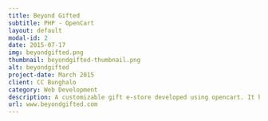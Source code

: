 ```yaml
---
title: Beyond Gifted
subtitle: PHP - OpenCart
layout: default
modal-id: 2
date: 2015-07-17
img: beyondgifted.png
thumbnail: beyondgifted-thumbnail.png
alt: beyondgifted
project-date: March 2015
client: CC Bunghalo
category: Web Development
description: A customizable gift e-store developed using opencart. It has many php extensions like group gifting written by our team.
url: www.beyondgifted.com
---
```

